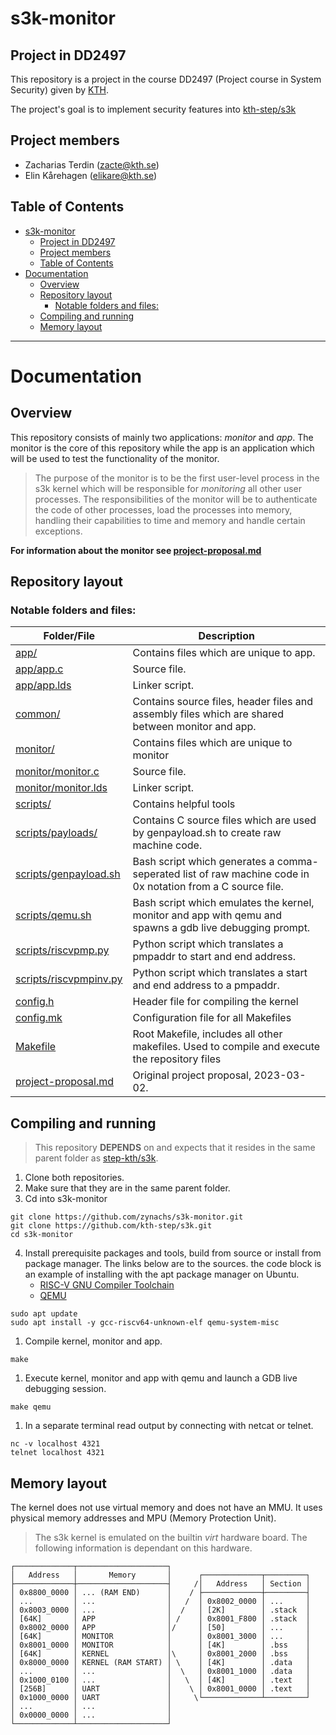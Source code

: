 # s3k-monitor

## Project in DD2497 

This repository is a project in the course DD2497 (Project course in System Security) given by [KTH](https://www.kth.se/student/kurser/kurs/DD2497).

The project's goal is to implement security features into [kth-step/s3k](https://github.com/kth-step/s3k)  

## Project members

* Zacharias Terdin (<zacte@kth.se>)
* Elin Kårehagen (<elikare@kth.se>)

## Table of Contents
- [s3k-monitor](#s3k-monitor)
  - [Project in DD2497](#project-in-dd2497)
  - [Project members](#project-members)
  - [Table of Contents](#table-of-contents)
- [Documentation](#documentation)
  - [Overview](#overview)
  - [Repository layout](#repository-layout)
    - [Notable folders and files:](#notable-folders-and-files)
  - [Compiling and running](#compiling-and-running)
  - [Memory layout](#memory-layout)
---

# Documentation


## Overview

This repository consists of mainly two applications: *monitor* and *app*. The monitor is the core of this repository while the app is an application which will be used to test the functionality of the monitor. 

>The purpose of the monitor is to be the first user-level process in the s3k kernel which will be responsible for *monitoring* all other user processes. The responsibilities of the monitor will be to authenticate the code of other processes, load the processes into memory, handling their capabilities to time and memory and handle certain exceptions.

**For information about the monitor see [project-proposal.md](./project-proposal.md)**


## Repository layout

### Notable folders and files:

| Folder/File | Description |
| --- | --- |
| [app/](./app/) | Contains files which are unique to app. |
| [app/app.c](./app/app.c) | Source file. |
| [app/app.lds](./app/app.lds) | Linker script. |
| [common/](./common/) | Contains source files, header files and assembly files which are shared between monitor and app. | 
| [monitor/](./monitor/) | Contains files which are unique to monitor |
| [monitor/monitor.c](./monitor/monitor.c) | Source file. |
| [monitor/monitor.lds](./monitor/monitor.lds) | Linker script. |
| [scripts/](./scripts/) | Contains helpful tools |
| [scripts/payloads/](./scripts/payloads/) | Contains C source files which are used by genpayload.sh to create raw machine code. |
| [scripts/genpayload.sh](./scripts/genpayload.sh) | Bash script which generates a comma-seperated list of raw machine code in 0x notation from a C source file. |
| [scripts/qemu.sh](./scripts/qemu.sh) | Bash script which emulates the kernel, monitor and app with qemu and spawns a gdb live debugging prompt. |
| [scripts/riscvpmp.py](./scripts/riscvpmp.py) | Python script which translates a pmpaddr to start and end address. |
| [scripts/riscvpmpinv.py](./scripts/riscvpmpinv.py) | Python script which translates a start and end address to a pmpaddr. |
| [config.h](./config.h) | Header file for compiling the kernel |
| [config.mk](./config.mk) | Configuration file for all Makefiles |
| [Makefile](./Makefile) | Root Makefile, includes all other makefiles. Used to compile and execute the repository files |
| [project-proposal.md](./project-proposal.md) | Original project proposal, 2023-03-02. |

## Compiling and running

>This repository **DEPENDS** on and expects that it resides in the same parent folder as [step-kth/s3k](https://github.com/kth-step/s3k).

1. Clone both repositories.
2. Make sure that they are in the same parent folder.
3. Cd into s3k-monitor

```shell
git clone https://github.com/zynachs/s3k-monitor.git
git clone https://github.com/kth-step/s3k.git
cd s3k-monitor
```

4. Install prerequisite packages and tools, build from source or install from package manager. The links below are to the sources. the code block is an example of installing with the apt package manager on Ubuntu.
   - [RISC-V GNU Compiler Toolchain](https://github.com/riscv-collab/riscv-gnu-toolchain.git)
   - [QEMU](https://github.com/qemu/qemu)

```shell
sudo apt update
sudo apt install -y gcc-riscv64-unknown-elf qemu-system-misc
```

1. Compile kernel, monitor and app.

```shell
make
```
1. Execute kernel, monitor and app with qemu and launch a GDB live debugging session.

```shell
make qemu
```

1. In a separate terminal read output by connecting with netcat or telnet.

```shell
nc -v localhost 4321
telnet localhost 4321
```

## Memory layout

The kernel does not use virtual memory and does not have an MMU. It uses physical memory addresses and MPU (Memory Protection Unit).

>The s3k kernel is emulated on the builtin *virt* hardware board. The following information is dependant on this hardware.

```
┌─────────────┬────────────────────┐
│   Address   │       Memory       │      ┌─────────────┬─────────┐
├─────────────┼────────────────────┤     /│   Address   │ Section │
│ 0x8800_0000 │ ... (RAM END)      │    / ├─────────────┼─────────┤
│ ...         │ ...                │   /  │ 0x8002_0000 │ ...     │
│ 0x8003_0000 │ ...                │  /   │ [2K]        │ .stack  │
│ [64K]       │ APP                │ /    │ 0x8001_F800 │ .stack  │
│ 0x8002_0000 │ APP                │/     │ [50]        │ ...     │
│ [64K]       │ MONITOR            │      │ 0x8001_3000 │ ...     │
│ 0x8001_0000 │ MONITOR            │      │ [4K]        │ .bss    │
│ [64K]       │ KERNEL             │\     │ 0x8001_2000 │ .bss    │
│ 0x8000_0000 │ KERNEL (RAM START) │ \    │ [4K]        │ .data   │
│ ...         │ ...                │  \   │ 0x8001_1000 │ .data   │
│ 0x1000_0100 │ ...                │   \  │ [4K]        │ .text   │
│ [256B]      │ UART               │    \ │ 0x8001_0000 │ .text   │
│ 0x1000_0000 │ UART               │     \└─────────────┴─────────┘
│ ...         │ ...                │      
│ 0x0000_0000 │ ...                │
└─────────────┴────────────────────┘
```